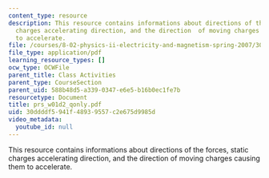 ```yaml
---
content_type: resource
description: This resource contains informations about directions of the forces, static
  charges accelerating direction, and the direction  of moving charges causing them
  to accelerate.
file: /courses/8-02-physics-ii-electricity-and-magnetism-spring-2007/30ddddf5941f48939557c2e675d9985d_prs_w01d2_qonly.pdf
file_type: application/pdf
learning_resource_types: []
ocw_type: OCWFile
parent_title: Class Activities
parent_type: CourseSection
parent_uid: 588b48d5-a339-0347-e6e5-b16b0ec1fe7b
resourcetype: Document
title: prs_w01d2_qonly.pdf
uid: 30ddddf5-941f-4893-9557-c2e675d9985d
video_metadata:
  youtube_id: null
---
```

This resource contains informations about directions of the forces, static charges accelerating direction, and the direction  of moving charges causing them to accelerate.

